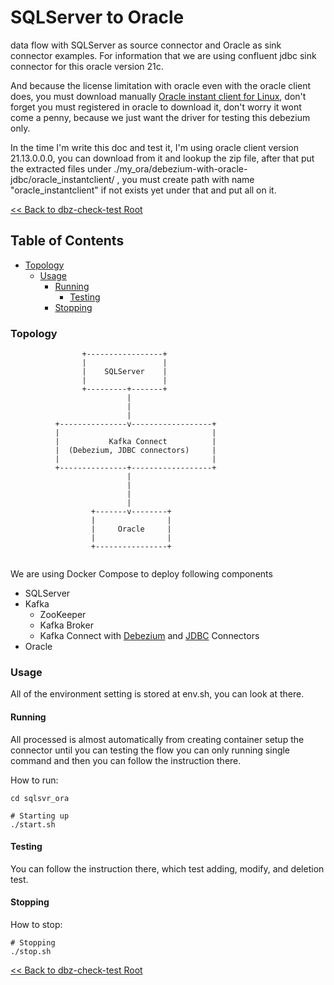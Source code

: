 # SQLServer to Oracle

data flow with SQLServer as source connector and Oracle as sink connector examples. For information that we are using confluent jdbc sink connector for this oracle version 21c.

And because the license limitation with oracle even with the oracle client does, you must download manually [Oracle instant client for Linux](http://www.oracle.com/technetwork/topics/linuxx86-64soft-092277.html), don't forget you must registered in oracle to download it, don't worry it wont come a penny, because we just want the driver for testing this debezium only.

In the time I'm write this doc and test it, I'm using oracle client version 21.13.0.0.0, you can download from it and lookup the zip file, after that put the extracted files under ./my_ora/debezium-with-oracle-jdbc/oracle_instantclient/ , you must create path with name "oracle_instantclient" if not exists yet under that and put all on it.

[<< Back to dbz-check-test Root](../README.md)

## Table of Contents

* [Topology](#topology)
    * [Usage](#usage)
        * [Running](#running)
          * [Testing](#testing)         
        * [Stopping](#stopping)


### Topology


```
                +-----------------+
                |                 |
                |    SQLServer    |
                |                 |
                +---------+-------+
                          |
                          |
                          |
          +---------------v------------------+
          |                                  |
          |           Kafka Connect          |
          |  (Debezium, JDBC connectors)     |
          |                                  |
          +---------------+------------------+
                          |
                          |
                          |
                          |
                  +-------v--------+
                  |                |
                  |     Oracle     |
                  |                |
                  +----------------+


```
We are using Docker Compose to deploy following components
* SQLServer
* Kafka
  * ZooKeeper
  * Kafka Broker
  * Kafka Connect with [Debezium](https://debezium.io/) and  [JDBC](https://debezium.io/documentation/reference/stable/connectors/jdbc.html) Connectors
* Oracle

### Usage
All of the environment setting is stored at env.sh, you can look at there.

#### Running
All processed is almost automatically from creating container setup the connector until you can testing the flow you can only running single command and then you can follow the instruction there.

How to run:

```shell
cd sqlsvr_ora

# Starting up
./start.sh

```


#### Testing

You can follow the instruction there, which test adding, modify, and deletion test.


#### Stopping
How to stop:

```shell
# Stopping 
./stop.sh

```




[<< Back to dbz-check-test Root](../README.md)
